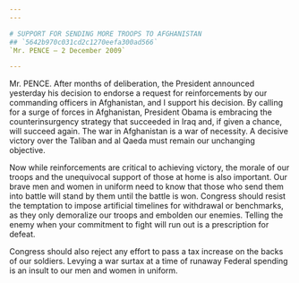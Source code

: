 ```yaml
---
---

# SUPPORT FOR SENDING MORE TROOPS TO AFGHANISTAN
## `5642b970c031cd2c1270eefa300ad566`
`Mr. PENCE — 2 December 2009`

---
```



Mr. PENCE. After months of deliberation, the President announced 
yesterday his decision to endorse a request for reinforcements by our 
commanding officers in Afghanistan, and I support his decision. By 
calling for a surge of forces in Afghanistan, President Obama is 
embracing the counterinsurgency strategy that succeeded in Iraq and, if 
given a chance, will succeed again. The war in Afghanistan is a war of 
necessity. A decisive victory over the Taliban and al Qaeda must remain 
our unchanging objective.

Now while reinforcements are critical to achieving victory, the 
morale of our troops and the unequivocal support of those at home is 
also important. Our brave men and women in uniform need to know that 
those who send them into battle will stand by them until the battle is 
won. Congress should resist the temptation to impose artificial 
timelines for withdrawal or benchmarks, as they only demoralize our 
troops and embolden our enemies. Telling the enemy when your commitment 
to fight will run out is a prescription for defeat.

Congress should also reject any effort to pass a tax increase on the 
backs of our soldiers. Levying a war surtax at a time of runaway 
Federal spending is an insult to our men and women in uniform.

